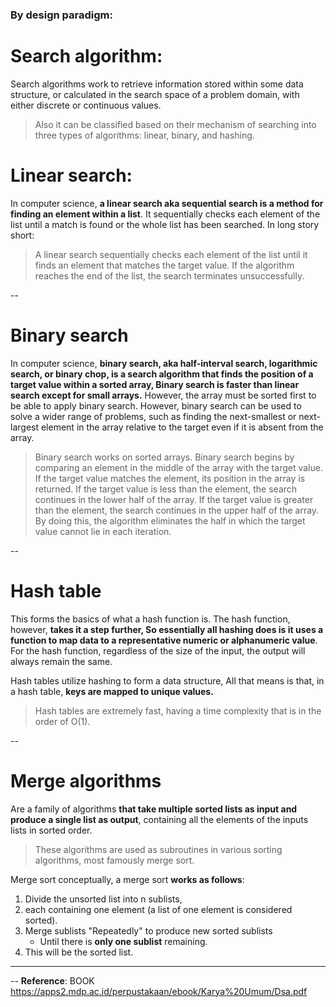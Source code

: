 ### By design paradigm:


# Search algorithm:
Search algorithms work to retrieve information stored within some data structure, or calculated in the search space of a problem domain, with either discrete or continuous values.

> Also it can be classified based on their mechanism of searching into three types of algorithms: linear, binary, and hashing.

# Linear search:
In computer science, **a linear search aka sequential search is a method for finding an element within a list**. It sequentially checks each element of the list until a match is found or the whole list has been searched. In long story short: 

> A linear search sequentially checks each element of the list until it finds an element that matches the target value. If the algorithm reaches the end of the list, the search terminates unsuccessfully.

--

# Binary search 
In computer science, **binary search, aka half-interval search, logarithmic search, or binary chop, is a search algorithm that finds the position of a target value within a sorted array, Binary search is faster than linear search except for small arrays.** However, the array must be sorted first to be able to apply binary search. However, binary search can be used to solve a wider range of problems, such as finding the next-smallest or next-largest element in the array relative to the target even if it is absent from the array.

> Binary search works on sorted arrays. Binary search begins by comparing an element in the middle of the array with the target value. If the target value matches the element, its position in the array is returned. If the target value is less than the element, the search continues in the lower half of the array. If the target value is greater than the element, the search continues in the upper half of the array. By doing this, the algorithm eliminates the half in which the target value cannot lie in each iteration.

--

# Hash table

This forms the basics of what a hash function is. The hash function, however, **takes it a step further, So essentially all hashing does is it uses a function to map data to a representative numeric or alphanumeric value**. For the hash function, regardless of the size of the input, the output will always remain the same.

Hash tables utilize hashing to form a data structure, All that means is that, in a hash table, **keys are mapped to unique values.**

> Hash tables are extremely fast, having a time complexity that is in the order of O(1).

--

# Merge algorithms
Are a family of algorithms **that take multiple sorted lists as input and produce a single list as output**, containing all the elements of the inputs lists in sorted order. 

> These algorithms are used as subroutines in various sorting algorithms, most famously merge sort.

Merge sort conceptually, a merge sort **works as follows**:

1. Divide the unsorted list into n sublists, 
2. each containing one element (a list of one element is considered sorted).
3. Merge sublists "Repeatedly" to produce new sorted sublists
    - Until there is **only one sublist** remaining. 
4. This will be the sorted list.

---
--
**Reference**:
BOOK 
https://apps2.mdp.ac.id/perpustakaan/ebook/Karya%20Umum/Dsa.pdf
